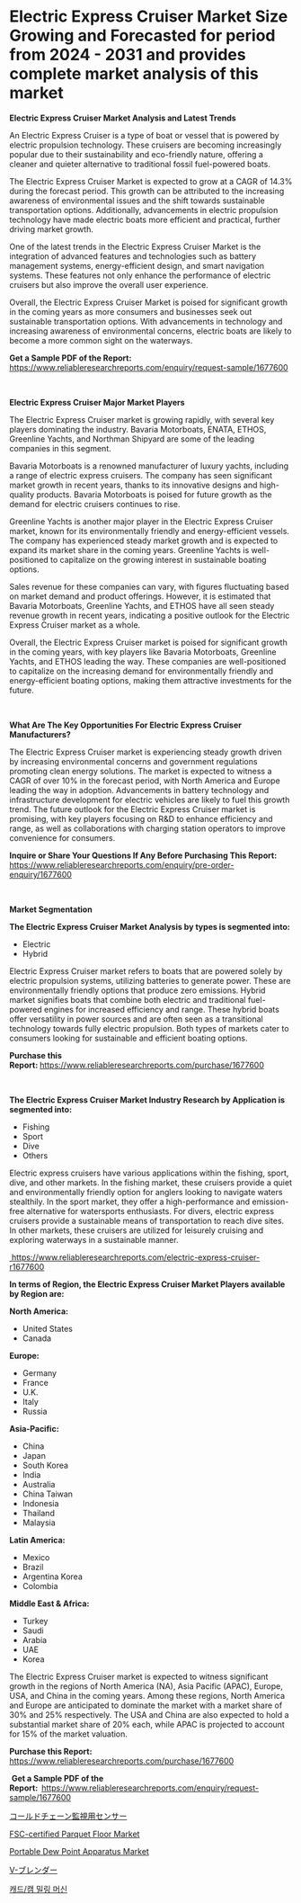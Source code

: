 <p><h1>Electric Express Cruiser Market Size Growing and Forecasted for period from 2024 - 2031 and provides complete market analysis of this market</h1></p><p><strong>Electric Express Cruiser Market Analysis and Latest Trends</strong></p>
<p><p>An Electric Express Cruiser is a type of boat or vessel that is powered by electric propulsion technology. These cruisers are becoming increasingly popular due to their sustainability and eco-friendly nature, offering a cleaner and quieter alternative to traditional fossil fuel-powered boats.</p><p>The Electric Express Cruiser Market is expected to grow at a CAGR of 14.3% during the forecast period. This growth can be attributed to the increasing awareness of environmental issues and the shift towards sustainable transportation options. Additionally, advancements in electric propulsion technology have made electric boats more efficient and practical, further driving market growth.</p><p>One of the latest trends in the Electric Express Cruiser Market is the integration of advanced features and technologies such as battery management systems, energy-efficient design, and smart navigation systems. These features not only enhance the performance of electric cruisers but also improve the overall user experience.</p><p>Overall, the Electric Express Cruiser Market is poised for significant growth in the coming years as more consumers and businesses seek out sustainable transportation options. With advancements in technology and increasing awareness of environmental concerns, electric boats are likely to become a more common sight on the waterways.</p></p>
<p><strong>Get a Sample PDF of the Report:&nbsp;</strong> <a href="https://www.reliableresearchreports.com/enquiry/request-sample/1677600">https://www.reliableresearchreports.com/enquiry/request-sample/1677600</a></p>
<p>&nbsp;</p>
<p><strong>Electric Express Cruiser Major Market Players</strong></p>
<p><p>The Electric Express Cruiser market is growing rapidly, with several key players dominating the industry. Bavaria Motorboats, ENATA, ETHOS, Greenline Yachts, and Northman Shipyard are some of the leading companies in this segment. </p><p>Bavaria Motorboats is a renowned manufacturer of luxury yachts, including a range of electric express cruisers. The company has seen significant market growth in recent years, thanks to its innovative designs and high-quality products. Bavaria Motorboats is poised for future growth as the demand for electric cruisers continues to rise.</p><p>Greenline Yachts is another major player in the Electric Express Cruiser market, known for its environmentally friendly and energy-efficient vessels. The company has experienced steady market growth and is expected to expand its market share in the coming years. Greenline Yachts is well-positioned to capitalize on the growing interest in sustainable boating options.</p><p>Sales revenue for these companies can vary, with figures fluctuating based on market demand and product offerings. However, it is estimated that Bavaria Motorboats, Greenline Yachts, and ETHOS have all seen steady revenue growth in recent years, indicating a positive outlook for the Electric Express Cruiser market as a whole.</p><p>Overall, the Electric Express Cruiser market is poised for significant growth in the coming years, with key players like Bavaria Motorboats, Greenline Yachts, and ETHOS leading the way. These companies are well-positioned to capitalize on the increasing demand for environmentally friendly and energy-efficient boating options, making them attractive investments for the future.</p></p>
<p>&nbsp;</p>
<p><strong>What Are The Key Opportunities For Electric Express Cruiser Manufacturers?</strong></p>
<p><p>The Electric Express Cruiser market is experiencing steady growth driven by increasing environmental concerns and government regulations promoting clean energy solutions. The market is expected to witness a CAGR of over 10% in the forecast period, with North America and Europe leading the way in adoption. Advancements in battery technology and infrastructure development for electric vehicles are likely to fuel this growth trend. The future outlook for the Electric Express Cruiser market is promising, with key players focusing on R&D to enhance efficiency and range, as well as collaborations with charging station operators to improve convenience for consumers.</p></p>
<p><strong>Inquire or Share Your Questions If Any Before Purchasing This Report:</strong> <a href="https://www.reliableresearchreports.com/enquiry/pre-order-enquiry/1677600">https://www.reliableresearchreports.com/enquiry/pre-order-enquiry/1677600</a></p>
<p>&nbsp;</p>
<p><strong>Market Segmentation</strong></p>
<p><strong>The Electric Express Cruiser Market Analysis by types is segmented into:</strong></p>
<p><ul><li>Electric</li><li>Hybrid</li></ul></p>
<p><p>Electric Express Cruiser market refers to boats that are powered solely by electric propulsion systems, utilizing batteries to generate power. These are environmentally friendly options that produce zero emissions. Hybrid market signifies boats that combine both electric and traditional fuel-powered engines for increased efficiency and range. These hybrid boats offer versatility in power sources and are often seen as a transitional technology towards fully electric propulsion. Both types of markets cater to consumers looking for sustainable and efficient boating options.</p></p>
<p><strong>Purchase this Report:&nbsp;</strong><a href="https://www.reliableresearchreports.com/purchase/1677600">https://www.reliableresearchreports.com/purchase/1677600</a></p>
<p>&nbsp;</p>
<p><strong>The Electric Express Cruiser Market Industry Research by Application is segmented into:</strong></p>
<p><ul><li>Fishing</li><li>Sport</li><li>Dive</li><li>Others</li></ul></p>
<p><p>Electric express cruisers have various applications within the fishing, sport, dive, and other markets. In the fishing market, these cruisers provide a quiet and environmentally friendly option for anglers looking to navigate waters stealthily. In the sport market, they offer a high-performance and emission-free alternative for watersports enthusiasts. For divers, electric express cruisers provide a sustainable means of transportation to reach dive sites. In other markets, these cruisers are utilized for leisurely cruising and exploring waterways in a sustainable manner.</p></p>
<p><a href="https://www.reliableresearchreports.com/electric-express-cruiser-r1677600">&nbsp;https://www.reliableresearchreports.com/electric-express-cruiser-r1677600</a></p>
<p><strong>In terms of Region, the Electric Express Cruiser Market Players available by Region are:</strong></p>
<p>
    <p> <strong> North America: </strong>
        <ul>
            <li>United States</li>
            <li>Canada</li>
        </ul>
        </p> 
    <p> <strong> Europe: </strong>
        <ul>
            <li>Germany</li>
            <li>France</li>
            <li>U.K.</li>
            <li>Italy</li>
            <li>Russia</li>
        </ul>
        </p> 
    <p> <strong> Asia-Pacific: </strong>
        <ul>
            <li>China</li>
            <li>Japan</li>
            <li>South Korea</li>
            <li>India</li>
            <li>Australia</li>
            <li>China Taiwan</li>
            <li>Indonesia</li>
            <li>Thailand</li>
            <li>Malaysia</li>
        </ul>
        </p> 
    <p> <strong> Latin America: </strong>
        <ul>
            <li>Mexico</li>
            <li>Brazil</li>
            <li>Argentina Korea</li>
            <li>Colombia</li>
        </ul>
        </p> 
    <p> <strong> Middle East & Africa: </strong>
        <ul>
            <li>Turkey</li>
            <li>Saudi</li>
            <li>Arabia</li>
            <li>UAE</li>
            <li>Korea</li>
        </ul>
    </p>
    </p>
<p><p>The Electric Express Cruiser market is expected to witness significant growth in the regions of North America (NA), Asia Pacific (APAC), Europe, USA, and China in the coming years. Among these regions, North America and Europe are anticipated to dominate the market with a market share of 30% and 25% respectively. The USA and China are also expected to hold a substantial market share of 20% each, while APAC is projected to account for 15% of the market valuation.</p></p>
<p><strong>Purchase this Report: </strong><a href="https://www.reliableresearchreports.com/purchase/1677600">https://www.reliableresearchreports.com/purchase/1677600</a></p>
<p>&nbsp;<strong>Get a Sample PDF of the Report:&nbsp;&nbsp;</strong><a href="https://www.reliableresearchreports.com/enquiry/request-sample/1677600">https://www.reliableresearchreports.com/enquiry/request-sample/1677600</a></p>
<p><strong></strong></p>
<p><p><a href="https://github.com/nemesis2824/Market-Research-Report-List-2/blob/main/7705518107830.md">コールドチェーン監視用センサー</a></p><p><a href="https://github.com/barbarakss89/Market-Research-Report-List-1/blob/main/fsc-certified-parquet-floor-market.md">FSC-certified Parquet Floor Market</a></p><p><a href="https://issuu.com/reportprime-2/docs/portable-dew-point-apparatus-market-size-2030.pptx">Portable Dew Point Apparatus Market</a></p><p><a href="https://medium.com/@vincemarvin1/v-%E3%83%96%E3%83%AC%E3%83%B3%E3%83%80%E3%83%BC%E5%B8%82%E5%A0%B4%E8%A6%8F%E6%A8%A1-%E5%B8%82%E5%A0%B4%E8%A6%8B%E9%80%9A%E3%81%97%E3%81%A8%E5%B8%82%E5%A0%B4%E4%BA%88%E6%B8%AC-2024%E5%B9%B4%E3%81%8B%E3%82%892031%E5%B9%B4-0ae59e0b2737">V-ブレンダー</a></p><p><a href="https://github.com/Wesleyeilly8796202/Market-Research-Report-List-1/blob/main/9696199102261.md">캐드/캠 밀링 머신</a></p></p>